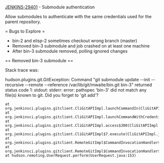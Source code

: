[JENKINS-29401](https://issues.jenkins-ci.org/browse/JENKINS-29401) - Submodule authentication

Allow submodules to authenticate with the same credentials used for
the parent repository.

= Bugs to Explore =

* bin-2 and elisp-2 sometimes checkout wrong branch (master)
* Removed bin-3 submodule and job crashed on at least one machine
* After bin-3 submodule removed, polling ignored changes

== Removed bin-3 submodule ==

Stack trace was:

  hudson.plugins.git.GitException: Command "git submodule update --init --recursive --remote --reference /var/lib/git/mwaite/bin.git bin-3" returned status code 1:
  stdout: 
  stderr: error: pathspec 'bin-3' did not match any file(s) known to git.
  Did you forget to 'git add'?

	at org.jenkinsci.plugins.gitclient.CliGitAPIImpl.launchCommandIn(CliGitAPIImpl.java:1752)
	at org.jenkinsci.plugins.gitclient.CliGitAPIImpl.launchCommandWithCredentials(CliGitAPIImpl.java:1495)
	at org.jenkinsci.plugins.gitclient.CliGitAPIImpl.access$300(CliGitAPIImpl.java:64)
	at org.jenkinsci.plugins.gitclient.CliGitAPIImpl$7.execute(CliGitAPIImpl.java:1038)
	at org.jenkinsci.plugins.gitclient.RemoteGitImpl$CommandInvocationHandler$1.call(RemoteGitImpl.java:152)
	at org.jenkinsci.plugins.gitclient.RemoteGitImpl$CommandInvocationHandler$1.call(RemoteGitImpl.java:145)
	at hudson.remoting.UserRequest.perform(UserRequest.java:153)
	